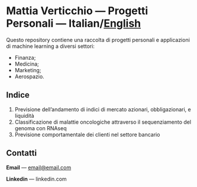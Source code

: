 # Mattia Verticchio — Progetti Personali — Italian/[English](https://github.com/MattiaVerticchio)

Questo repository contiene una raccolta di progetti personali e applicazioni di machine learning a diversi settori:
- Finanza;
- Medicina;
- Marketing;
- Aerospazio.

## Indice
1. Previsione dell’andamento di indici di mercato azionari, obbligazionari, e liquidità
1. Classificazione di malattie oncologiche attraverso il sequenziamento del genoma con RNAseq
1. Previsione comportamentale dei clienti nel settore bancario

## Contatti
**Email** — email@email.com

**Linkedin** — linkedin.com
